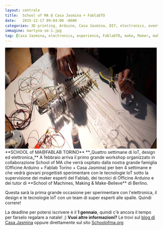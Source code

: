 ```yaml
---
layout: centrale
title:  School of MA @ Casa Jasmina + FablabTO
date:   2015-12-17 09:04:00 -0600
categories: 3D printing, Arduino, Casa Jasmina, DIY, electronics, events, news, Uncategorized, Workshops
immagine: martyna-sm-1.jpg
tag: [Casa Jasmina, electronics, experience, FablabTO, make, Maker, making, opensource, schoolfma, schoolfmachinery, technology, turin, workshop]
---
```

<img src="/img/blog/martyna-sm-1.jpg" width="500" height="333">
**SCHOOL of MA@FABLAB TORINO**  
**_Quattro settimane di IoT, design ed elettronica_**      
A febbraio arriva il primo grande workshop organizzato in collaborazione School of MA che verrà ospitato dalla nostra grande famiglia (Officine Arduino + Fablab Torino + Casa Jasmina) per ben 4 settimane e che vedrà giovani progettisti sperimentare con le tecnologie IoT sotto la supervisione dei maker esperti del Fablab, dei tecnici di Officine Arduino e dei tutor di **School of Machines, Making & Make-Believe** di Berlino.

Questa sarà la prima grande occasione per sperimentare con l'elettronica, il design e le tecnologie IoT con un team di super esperti alle spalle. Quindi correre!

La deadline per potersi iscrivere è il **1 gennaio**,
quindi c'è ancora il tempo per farselo regalare a natale! ;)
**Vuoi altre informazioni?** Le trovi sul [blog di Casa Jasmina](http://casajasmina.arduino.cc/call-for-applications-coming-soon-fabrication-internet-of-things-and-design-fiction/) oppure direttamente sul sito [Schoolofma.org](http://schoolofma.org/)
